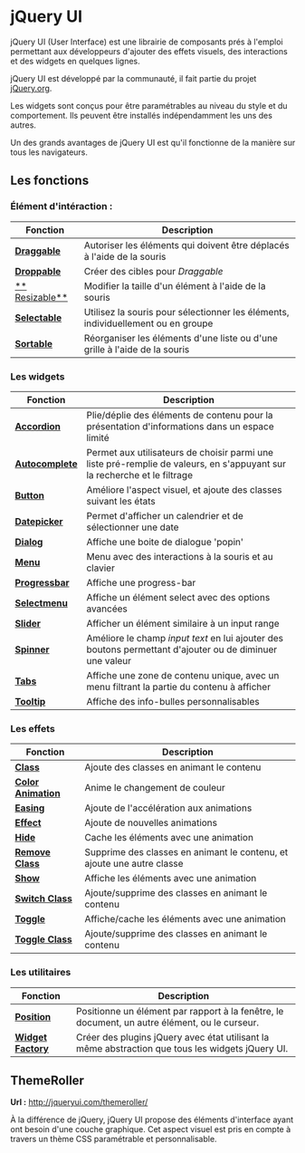 # jQuery UI

jQuery UI (User Interface) est une librairie de composants prés à l'emploi permettant aux développeurs d'ajouter des effets visuels, des interactions et des widgets en quelques lignes.

jQuery UI est développé par la communauté, il fait partie du projet [jQuery.org](https://jquery.org/).

Les widgets sont conçus pour être paramétrables au niveau du style et du comportement. Ils peuvent être installés indépendamment les uns des autres.

Un des grands avantages de jQuery UI est qu'il fonctionne de la manière sur tous les navigateurs.

## Les fonctions

### Élément d'intéraction :

| Fonction | Description |
|--|--|
| [**Draggable**](http://jqueryui.com/draggable/) | Autoriser les éléments qui doivent être déplacés à l'aide de la souris |
| [**Droppable**](http://jqueryui.com/droppable/) | Créer des cibles pour *Draggable* |
| [** Resizable**](http://jqueryui.com/resizable/) | Modifier la taille d'un élément à l'aide de la souris |
| [**Selectable**](http://jqueryui.com/selectable/) | Utilisez la souris pour sélectionner les éléments, individuellement ou en groupe |
| [**Sortable**](http://jqueryui.com/sortable/) | Réorganiser les éléments d'une liste ou d'une grille à l'aide de la souris |

### Les widgets

| Fonction | Description |
|--|--|
| [**Accordion**](http://jqueryui.com/accordion/) | Plie/déplie des éléments de contenu pour la présentation d'informations dans un espace limité |
| [**Autocomplete**](http://jqueryui.com/autocomplete/) | Permet aux utilisateurs de choisir parmi une liste pré-remplie de valeurs, en s'appuyant sur la recherche et le filtrage |
| [**Button**](http://jqueryui.com/button/) | Améliore l'aspect visuel, et ajoute des classes suivant les états |
| [**Datepicker**](http://jqueryui.com/datepicker/) | Permet d'afficher un calendrier et de sélectionner une date |
| [**Dialog**](http://jqueryui.com/dialog/) | Affiche une boite de dialogue 'popin' |
| [**Menu**](http://jqueryui.com/menu/) | Menu avec des interactions à la souris et au clavier |
| [**Progressbar**](http://jqueryui.com/progressbar/) | Affiche une progress-bar |
| [**Selectmenu**](http://jqueryui.com/selectmenu/) | Affiche un  élément select avec des options avancées |
| [**Slider**](http://jqueryui.com/slider/) | Afficher un élément similaire à un input range |
| [**Spinner**](http://jqueryui.com/spinner/) | Améliore le champ *input text* en lui ajouter des boutons permettant d'ajouter ou de diminuer une valeur |
| [**Tabs**](http://jqueryui.com/tabs/) | Affiche une zone de contenu unique, avec un menu filtrant la partie du contenu à afficher |
| [**Tooltip**](http://jqueryui.com/tooltip/) | Affiche des info-bulles personnalisables |

### Les effets

| Fonction | Description |
|--|--|
| [**Class**](http://jqueryui.com/addClass/) | Ajoute des classes en animant le contenu |
| [**Color Animation**](http://jqueryui.com/animate/) | Anime le changement de couleur |
| [**Easing**](http://jqueryui.com/easing/) | Ajoute de l'accélération aux animations |
| [**Effect**](http://jqueryui.com/effect/) | Ajoute de nouvelles animations |
| [**Hide**](http://jqueryui.com/hide/) | Cache les éléments avec une animation |
| [**Remove Class**](http://jqueryui.com/removeClass/) | Supprime des classes en animant le contenu, et ajoute une autre classe |
| [**Show**](http://jqueryui.com/show/) | Affiche les éléments avec une animation |
| [**Switch Class**](http://jqueryui.com/switchClass/) | Ajoute/supprime des classes en animant le contenu |
| [**Toggle**](http://jqueryui.com/toggle/) | Affiche/cache les éléments avec une animation |
| [**Toggle Class**](http://jqueryui.com/toggleClass/)| Ajoute/supprime des classes en animant le contenu |

### Les utilitaires

| Fonction | Description |
|--|--|
| [**Position**](http://jqueryui.com/position/)| Positionne un élément par rapport à la fenêtre, le document, un autre élément, ou le curseur. |
| [**Widget Factory**](http://jqueryui.com/widget/) | Créer des plugins jQuery avec état utilisant la même abstraction que tous les widgets jQuery UI. |

## ThemeRoller

**Url :** http://jqueryui.com/themeroller/

À la différence de jQuery, jQuery UI propose des éléments d'interface ayant ont besoin d'une couche graphique. Cet aspect visuel est pris en compte à travers un thème CSS paramétrable et personnalisable.
